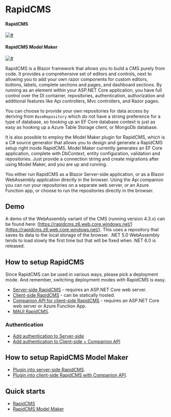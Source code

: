 # RapidCMS

#### RapidCMS

[![#](https://img.shields.io/nuget/v/RapidCMS.UI?style=flat-square)](https://www.nuget.org/packages/RapidCMS.UI)

#### RapidCMS Model Maker

[![#](https://img.shields.io/nuget/v/RapidCMS.ModelMaker.SourceGenerator.EFCore?style=flat-square)](https://www.nuget.org/packages/RapidCMS.ModelMaker.SourceGenerator.EFCore)

RapidCMS is a Blazor framework that allows you to build a CMS purely from code. It provides a comprehensive set of
editors and controls, next to allowing you to add your own razor components for custom editors, buttons, labels, complete 
sections and pages, and dashboard sections. By running as an element within your ASP.NET Core application, you have full control
over the DI container, repositories, authentication, authorization and additional features like Api controllers, Mvc controllers,
and Razor pages. 

You can choose to provide your own repositories for data access by deriving from `BaseRepository` which do not have a strong preference
for a type of database, so hooking up an EF Core database context is just as easy as hooking up a Azure Table Storage client, or MongoDb database.

It is also possible to employ the Model Maker plugin for RapidCMS, which is a C# source generator that allows you to design and generate 
a RapidCMS setup right inside RapidCMS. Model Maker currently generates an EF Core application, complete with DbContext, entity configuration,
validation and repositories. Just provide a connection string and create migrations after using Model Maker, and you are up and running.

You either run RapidCMS as a Blazor Server-side application, or as a Blazor WebAssembly application directly in the browser. Using the
Api companion you can run your repositories on a separate web server, or an Azure Function app, or choose to run the repositories directly
in the browser.

## Demo

A demo of the WebAssembly variant of the CMS (running version 4.3.x) can be found here: 
[https://rapidcms.z6.web.core.windows.net/](https://rapidcms.z6.web.core.windows.net/). This uses a repository that saves its data to the 
local storage of the browser. .NET 5.0 WebAssembly tends to load slowly the first time but that will be fixed when .NET 6.0 is released.

## How to setup RapidCMS

Since RapidCMS can be used in various ways, please pick a deployment mode. And remember, switching deployment modes with RapidCMS is easy.

- [Server-side RapidCMS](SETUP_SERVERSIDE.md) - requires an ASP.NET Core web server.
- [Client-side RapidCMS](SETUP_CLIENTSIDE.md) - can be statically hosted.
- [Companion API for client-side RapidCMS](SETUP_COMPANION.md) - requires an ASP.NET Core web server or Azure Function App.
- [MAUI RapidCMS](SETUP_MAUI.md).

### Authentication

- [Add authentication to Server-side](AUTHserver.md)
- [Add authentication to Client-side + Companion API](AUTHclient.md)

## How to setup RapidCMS Model Maker

- [Plugin into server-side RapidCMS](SETUP_MMSERVERSIDE.md).
- [Plugin into client-side RapidCMS with Companion API](SETUP_MMCLIENTSIDE.md).

## Quick starts

- [RapidCMS](QUICKSTART.md)
- [RapidCMS Model Maker](MMQUICKSTART.md)
